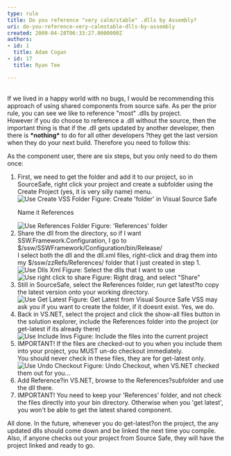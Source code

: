 ```yaml
---
type: rule
title: Do you reference "very calm/stable" .dlls by Assembly?
uri: do-you-reference-very-calmstable-dlls-by-assembly
created: 2009-04-28T06:33:27.0000000Z
authors:
- id: 1
  title: Adam Cogan
- id: 17
  title: Ryan Tee

---
```




<span class='intro'> 
  <br>
If we lived in a happy world with no bugs, I would be recommending this approach of using shared components from source safe. As per the prior rule, you can see we like to reference &quot;most&quot; .dlls by project. <br>
However if you do choose to reference a .dll without the source, then the important thing is that if the .dll gets updated by another developer, then there is <b>*nothing*</b> to do for all other developers ?they get the last version when they do your next build. Therefore you need to follow this&#58; 
 </span>


  <p>As the component user, there are six steps, but you only need to do them once&#58;</p>
<ol>
    <li>First, we need to get the folder and add it to our project, so in SourceSafe, right click your project and create a subfolder using the Create Project (yes, it is very silly name) menu. <img class="ms-rteCustom-ImageArea" alt="Use Create VSS Folder" src="/PublishingImages/use_createvssfolder.jpg" /> <span class="ms-rteCustom-FigureNormal">Figure&#58; Create 'folder' in Visual Source Safe</span>
    <p>Name it References</p>
    <img class="ms-rteCustom-ImageArea" alt="Use References Folder" src="/PublishingImages/use_referencesfolder.jpg" /> <span class="ms-rteCustom-FigureNormal">Figure&#58; 'References' folder</span> </li>
    <li>Share the dll from the directory, so if I want SSW.Framework.Configuration, I go to $/ssw/SSWFramework/Configuration/bin/Release/<br>
    I select both the dll and the dll.xml files, right-click and drag them into my $/ssw/zzRefs/References/ folder that I just created in step 1. <img class="ms-rteCustom-ImageArea" alt="Use Dlls Xml" src="/PublishingImages/use_dllsxml.jpg" /> <span class="ms-rteCustom-FigureNormal">Figure&#58; Select the dlls that I want to use</span> <img class="ms-rteCustom-ImageArea" alt="Use right click to share" src="/PublishingImages/use_rightclicktoshare.jpg" /> <span class="ms-rteCustom-FigureNormal">Figure&#58; Right drag, and select &quot;Share&quot;</span> </li>
    <li>Still in SourceSafe, select the References folder, run get latest?to copy the latest version onto your working directory.<br>
    <img class="ms-rteCustom-ImageArea" alt="Use Get Latest" src="/PublishingImages/use_getlatest.jpg" /> <span class="ms-rteCustom-FigureNormal">Figure&#58; Get Latest from Visual Source Safe</span> VSS may ask you if you want to create the folder, if it doesnt exist. Yes, we do. </li>
    <li>Back in VS.NET, select the project and click the show-all files button in the solution explorer, include the References folder into the project (or get-latest if its already there)<br>
    <img class="ms-rteCustom-ImageArea" alt="Use Include Invs" src="/PublishingImages/use_includeinvs.jpg" /> <span class="ms-rteCustom-FigureNormal">Figure&#58; Include the files into the current project</span> </li>
    <li>IMPORTANT! If the files are checked-out to you when you include them into your project, you MUST un-do checkout immediately.<br>
    You should never check in these files, they are for get-latest only.<br>
    <img class="ms-rteCustom-ImageArea" alt="Use Undo Checkout" src="/PublishingImages/use_undocheckout.jpg" /> <span class="ms-rteCustom-FigureNormal">Figure&#58; Undo Checkout, when VS.NET checked them out for you...</span> </li>
    <li>Add Reference?in VS.NET, browse to the References?subfolder and use the dll there. </li>
    <li>IMPORTANT! You need to keep your 'References' folder, and not check the files directly into your bin directory. Otherwise when you 'get latest', you won't be able to get the latest shared component. </li>
</ol>
<p>All done. In the future, whenever you do get-latest?on the project, the any updated dlls should come down and be linked the next time you compile. Also, if anyone checks out your project from Source Safe, they will have the project linked and ready to go.</p>



